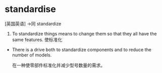# standardise

[英国英语] ->同 standardize

1. To standardize things means to change them so that they all have the same features. 使标准化

- There is a drive both to standardize components and to reduce the number of models.

  在一种使零部件标准化并减少型号数量的需求。